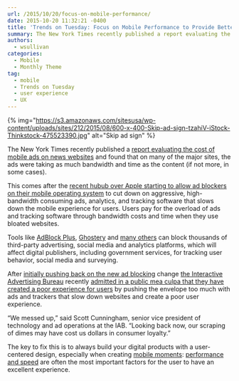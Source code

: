 ```yaml
---
url: /2015/10/20/focus-on-mobile-performance/
date: 2015-10-20 11:32:21 -0400
title: 'Trends on Tuesday: Focus on Mobile Performance to Provide Better Mobile Moments'
summary: The New York Times recently published a report evaluating the cost of mobile ads on news websites and found that on many of the major sites, the ads were taking as much bandwidth and time as the content (if not more, in some cases). This comes after the recent hubub over Apple starting to allow
authors:
  - wsullivan
categories:
  - Mobile
  - Monthly Theme
tag:
  - mobile
  - Trends on Tuesday
  - user experience
  - UX
---
```


{% img="https://s3.amazonaws.com/sitesusa/wp-content/uploads/sites/212/2015/08/600-x-400-Skip-ad-sign-tzahiV-iStock-Thinkstock-475523390.jpg" alt="Skip ad sign" %} 

The New York Times recently published a  [report evaluating the cost of mobile ads on news websites](http://www.nytimes.com/interactive/2015/10/01/business/cost-of-mobile-ads.html) and found that on many of the major sites, the ads were taking as much bandwidth and time as the content (if not more, in some cases).

This comes after the [recent hubub over Apple starting to allow ad blockers on their mobile operating system](http://blogs.wsj.com/cmo/2015/08/28/apples-ad-blocking-is-potential-nightmare-for-ad-sellers/) to cut down on aggressive, high-bandwidth consuming ads, analytics, and tracking software that slows down the mobile experience for users. Users pay for the overload of ads and tracking software through bandwidth costs and time when they use bloated websites.

Tools like [AdBlock Plus](https://itunes.apple.com/us/app/adblock-plus-abp/id1028871868?mt=8), [Ghostery](https://www.ghostery.com/) and [many others](http://www.loopinsight.com/2015/09/16/a-list-of-content-blockers-for-ios-9/) can block thousands of third-party advertising, social media and analytics platforms, which will affect digital publishers, including government services, for tracking user behavior, social media and surveying.

After [initially pushing back on the new ad blocking](http://www.adweek.com/news/technology/iab-calls-ad-blocking-highway-robbery-and-ramps-its-call-arms-167241) change [the Interactive Advertising Bureau](http://www.iab.net/) recently [admitted in a public mea culpa that they have created a poor experience for users](http://www.adweek.com/news/technology/iab-pivots-ad-blocking-and-issues-mea-culpa-we-messed-167583) by pushing the envelope too much with ads and trackers that slow down websites and create a poor user experience.

&#8220;We messed up,&#8221; said Scott Cunningham, senior vice president of technology and ad operations at the IAB. &#8220;Looking back now, our scraping of dimes may have cost us dollars in consumer loyalty.&#8221;

The key to fix this is to always build your digital products with a user-centered design, especially when creating [mobile moments](https://www.WHATEVER/2015/10/07/is-your-agency-winning-its-mobile-moments/): [performance and speed](https://www.WHATEVER/2015/09/16/speed-matters-optimizing-your-website-for-maximum-performance/) are often the most important factors for the user to have an excellent experience.